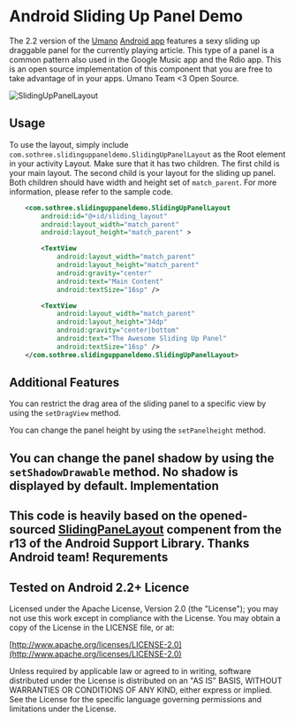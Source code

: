 Android Sliding Up Panel Demo
=========================

The 2.2 version of the [Umano](http://umanoapp.com) [Android app](https://play.google.com/store/apps/details?id=com.sothree.umano) features a sexy sliding up draggable panel for the currently playing article. This type of a panel is a common pattern also used in the Google Music app and the Rdio app. This is an open source implementation of this component that you are free to take advantage of in your apps. Umano Team <3 Open Source.

![SlidingUpPanelLayout](https://raw.github.com/umano/AndroidSlidingUpPanelDemo/master/slidinguppanel.png)

Usage
-----------
To use the layout, simply include `com.sothree.slidinguppaneldemo.SlidingUpPanelLayout` as the Root element in your activity Layout. Make sure that it has two children. The first child is your main layout. The second child is your layout for the sliding up panel. Both children should have width and height set of `match_parent`. For more information, please refer to the sample code.
```xml
    <com.sothree.slidinguppaneldemo.SlidingUpPanelLayout
        android:id="@+id/sliding_layout"
        android:layout_width="match_parent"
        android:layout_height="match_parent" >

        <TextView
            android:layout_width="match_parent"
            android:layout_height="match_parent"
            android:gravity="center"
            android:text="Main Content"
            android:textSize="16sp" />

        <TextView
            android:layout_width="match_parent"
            android:layout_height="34dp"
            android:gravity="center|bottom"
            android:text="The Awesome Sliding Up Panel"
            android:textSize="16sp" />
    </com.sothree.slidinguppaneldemo.SlidingUpPanelLayout>
```
Additional Features
-----------
You can restrict the drag area of the sliding panel to a specific view by using the `setDragView` method.

You can change the panel height by using the `setPanelheight` method.

You can change the panel shadow by using the `setShadowDrawable` method. No shadow is displayed by default.
Implementation
-----------
This code is heavily based on the opened-sourced [SlidingPaneLayout](http://developer.android.com/reference/android/support/v4/widget/SlidingPaneLayout.html) compenent from the r13 of the Android Support Library. Thanks Android team!
Requrements
-----------
Tested on Android 2.2+
Licence
-----------
Licensed under the Apache License, Version 2.0 (the "License");
you may not use this work except in compliance with the License.
You may obtain a copy of the License in the LICENSE file, or at:

  [http://www.apache.org/licenses/LICENSE-2.0](http://www.apache.org/licenses/LICENSE-2.0)

Unless required by applicable law or agreed to in writing, software
distributed under the License is distributed on an "AS IS" BASIS,
WITHOUT WARRANTIES OR CONDITIONS OF ANY KIND, either express or implied.
See the License for the specific language governing permissions and
limitations under the License.
